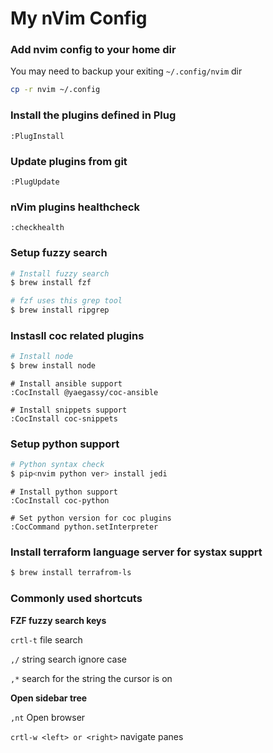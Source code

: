 # My nVim Config

### Add nvim config to your home dir
You may need to backup your exiting `~/.config/nvim` dir
```bash
cp -r nvim ~/.config
```

### Install the plugins defined in Plug
```vim
:PlugInstall
```
### Update plugins from git
```vim
:PlugUpdate
```

### nVim plugins healthcheck
```vim
:checkhealth
```

### Setup fuzzy search
```bash
# Install fuzzy search
$ brew install fzf

# fzf uses this grep tool
$ brew install ripgrep
```

### Instasll coc related plugins
```bash
# Install node
$ brew install node
```
```vim
# Install ansible support
:CocInstall @yaegassy/coc-ansible

# Install snippets support
:CocInstall coc-snippets
```

### Setup python support
```bash
# Python syntax check
$ pip<nvim python ver> install jedi
```
```vim
# Install python support
:CocInstall coc-python

# Set python version for coc plugins
:CocCommand python.setInterpreter
```

### Install terraform language server for systax supprt
```bash
$ brew install terrafrom-ls
```

### Commonly used shortcuts
**FZF fuzzy search keys**

`crtl-t` file search

`,/` string search ignore case

`,*` search for the string the cursor is on

**Open sidebar tree**

`,nt` Open browser

`crtl-w <left> or <right>` navigate panes

